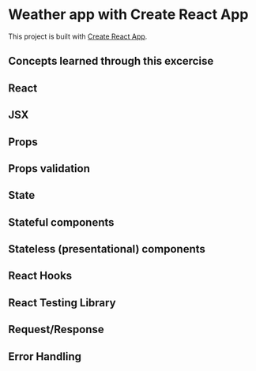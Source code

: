 # Weather app with Create React App

This project is built with [Create React App](https://github.com/facebook/create-react-app).

## Concepts learned through this excercise

## React
## JSX
## Props
## Props validation
## State
## Stateful components
## Stateless (presentational) components
## React Hooks
## React Testing Library
## Request/Response
## Error Handling





